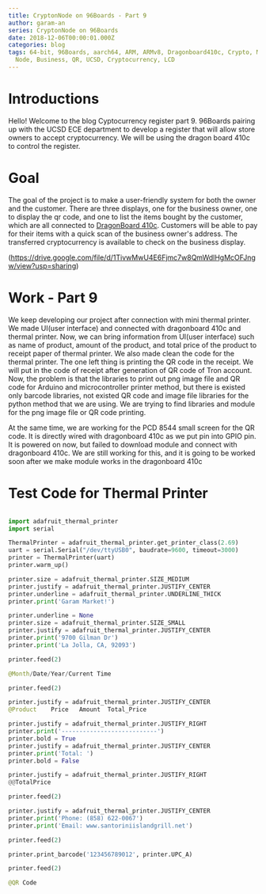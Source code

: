 ```yaml
---
title: CryptonNode on 96Boards - Part 9
author: garam-an
series: CryptonNode on 96Boards
date: 2018-12-06T00:00:01.000Z
categories: blog
tags: 64-bit, 96Boards, aarch64, ARM, ARMv8, Dragonboard410c, Crypto, Mining,
  Node, Business, QR, UCSD, Cryptocurrency, LCD
---
```


# Introductions

Hello! Welcome to the blog Cyptocurrency register part 9. 96Boards pairing up with the UCSD ECE department to develop a register that will allow store owners to accept cryptocurrency. We will be using the dragon board 410c to control the register.

# Goal

The goal of the project is to make a user-friendly system for both the owner and the customer. There are three displays, one for the business owner, one to display the qr code, and one to list the items bought by the customer, which are all connected to [DragonBoard 410c](http://www.96boards.org/product/dragonboard410c/). Customers will be able to pay for their items with a quick scan of the business owner's address. The transferred cryptocurrency is available to check on the business display.

(https://drive.google.com/file/d/1TivwMwU4E6Fjmc7w8QmWdlHgMcOFJngw/view?usp=sharing)

# Work - Part 9

We keep developing our project after connection with mini thermal printer. We made UI(user interface) and connected with dragonboard 410c and thermal printer. Now, we can bring information from UI(user interface) such as name of product, amount of the product, and total price of the product to receipt paper of thermal printer. We also made clean the code for the thermal printer. The one left thing is printing the QR code in the receipt. We will put in the code of receipt after generation of QR code of Tron account. Now, the problem is that the libraries to print out png image file and QR code for Arduino and microcontroller printer method, but there is existed only barcode libraries, not existed QR code and image file libraries for the python method that we are using. We are trying to find libraries and module for the png image file or QR code printing.

At the same time, we are working for the PCD 8544 small screen for the QR code. It is directly wired with dragonboard 410c as we put pin into GPIO pin. It is powered on now, but failed to download module and connect with dragonboard 410c. We are still working for this, and it is going to be worked soon after we make module works in the dragonboard 410c

# Test Code for Thermal Printer

```python

import adafruit_thermal_printer
import serial

ThermalPrinter = adafruit_thermal_printer.get_printer_class(2.69)
uart = serial.Serial("/dev/ttyUSB0", baudrate=9600, timeout=3000)
printer = ThermalPrinter(uart)
printer.warm_up()

printer.size = adafruit_thermal_printer.SIZE_MEDIUM
printer.justify = adafruit_thermal_printer.JUSTIFY_CENTER
printer.underline = adafruit_thermal_printer.UNDERLINE_THICK
printer.print('Garam Market!')

printer.underline = None
printer.size = adafruit_thermal_printer.SIZE_SMALL
printer.justify = adafruit_thermal_printer.JUSTIFY_CENTER
printer.print('9700 Gilman Dr')
printer.print('La Jolla, CA, 92093')

printer.feed(2)

@Month/Date/Year/Current Time

printer.feed(2)

printer.justify = adafruit_thermal_printer.JUSTIFY_CENTER
@Product	Price	Amount	Total_Price

printer.justify = adafruit_thermal_printer.JUSTIFY_RIGHT
printer.print('---------------------------')
printer.bold = True
printer.justify = adafruit_thermal_printer.JUSTIFY_CENTER
printer.print('Total: ')
printer.bold = False

printer.justify = adafruit_thermal_printer.JUSTIFY_RIGHT
@@TotalPrice

printer.feed(2)

printer.justify = adafruit_thermal_printer.JUSTIFY_CENTER
printer.print('Phone: (858) 622-0067')
printer.print('Email: www.santoriniislandgrill.net')

printer.feed(2)

printer.print_barcode('123456789012', printer.UPC_A)

printer.feed(2)

@QR Code

```
